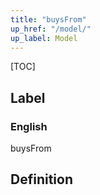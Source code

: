 ```yaml
---
title: "buysFrom"
up_href: "/model/"
up_label: Model
---
```


[TOC]

## Label

### English
buysFrom


## Definition



    
